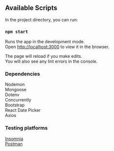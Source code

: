 
## Available Scripts

In the project directory, you can run:

### `npm start`

Runs the app in the development mode.<br />
Open [http://localhost:3000](http://localhost:3000) to view it in the browser.

The page will reload if you make edits.<br />
You will also see any lint errors in the console.

### Dependencies
Nodemon<br>
Mongoose<br>
Dotenv<br>
Concurrently<br>
Bootstrap<br>
React Date Picker<br>
Axios

### Testing platforms
[Insomnia](https://insomnia.rest/)</br>
[Postman](https://www.getpostman.com/)


